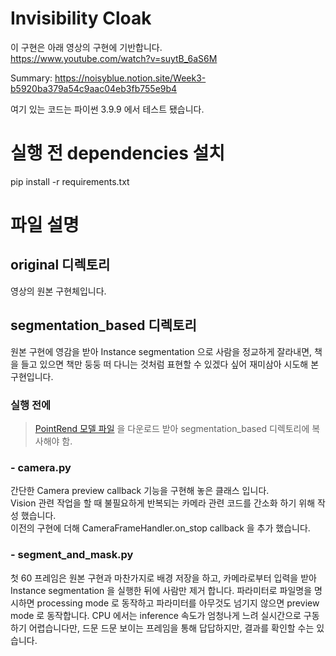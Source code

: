 # Invisibility Cloak

이 구현은 아래 영상의 구현에 기반합니다.<br/>
https://www.youtube.com/watch?v=suytB_6aS6M

Summary: https://noisyblue.notion.site/Week3-b5920ba379a54c9aac04eb3fb755e9b4

여기 있는 코드는 파이썬 3.9.9 에서 테스트 됐습니다.

# 실행 전 dependencies 설치

pip install -r requirements.txt

# 파일 설명

## original 디렉토리

영상의 원본 구현체입니다.

## segmentation_based 디렉토리

원본 구현에 영감을 받아 Instance segmentation 으로 사람을 정교하게 잘라내면, 책을 들고 있으면 책만 둥둥 떠 다니는 것처럼 표현할 수 있겠다 싶어 재미삼아 시도해 본 구현입니다.

### 실행 전에
> [PointRend 모델 파일](https://github.com/ayoolaolafenwa/PixelLib/releases/download/0.2.0/pointrend_resnet50.pkl) 을 다운로드 받아 segmentation_based 디렉토리에 복사해야 함.

### - camera.py
간단한 Camera preview callback 기능을 구현해 놓은 클래스 입니다.<br/>
Vision 관련 작업을 할 때 불필요하게 반복되는 카메라 관련 코드를 간소화 하기 위해 작성 했습니다.<br/>
이전의 구현에 더해 CameraFrameHandler.on_stop callback 을 추가 했습니다.

### - segment_and_mask.py
첫 60 프레임은 원본 구현과 마찬가지로 배경 저장을 하고, 카메라로부터 입력을 받아 Instance segmentation 을 실행한 뒤에 사람만 제거 합니다.
파라미터로 파일명을 명시하면 processing mode 로 동작하고 파라미터를 아무것도 넘기지 않으면 preview mode 로 동작합니다.
CPU 에서는 inference 속도가 엄청나게 느려 실시간으로 구동하기 어렵습니다만, 드문 드문 보이는 프레임을 통해 답답하지만, 결과를 확인할 수는 있습니다.

